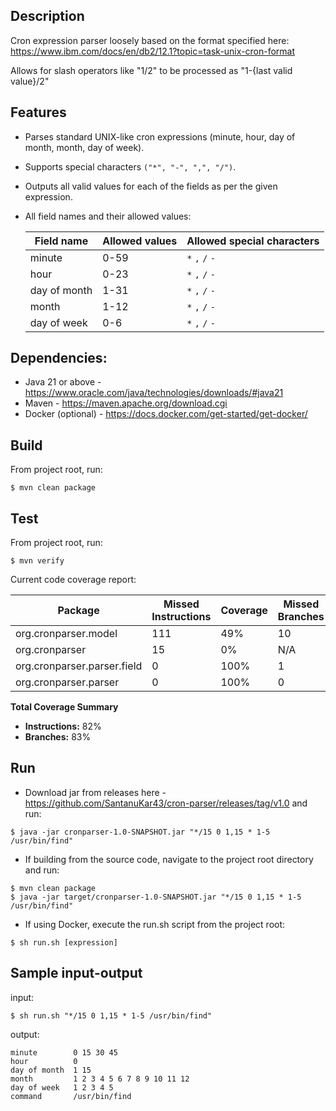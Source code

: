 ## Description
Cron expression parser loosely based on the format specified here: https://www.ibm.com/docs/en/db2/12.1?topic=task-unix-cron-format

Allows for slash operators like "1/2" to be processed as "1-{last valid value}/2"

## Features
- Parses standard UNIX-like cron expressions (minute, hour, day of month, month, day of week).
- Supports special characters `("*", "-", ",", "/")`.
- Outputs all valid values for each of the fields as per the given expression.
- All field names and their allowed values:

  | Field name   | Allowed values | Allowed special characters |
  |--------------|----------------|----------------------------|
  | minute       | 0-59           | `*` `,` `/` `-`            |
  | hour         | 0-23           | `*` `,` `/` `-`            |
  | day of month | 1-31           | `*` `,` `/` `-`            |
  | month        | 1-12           | `*` `,` `/` `-`            | 
  | day of week  | 0-6            | `*` `,` `/` `-`            |

## Dependencies:
- Java 21 or above - https://www.oracle.com/java/technologies/downloads/#java21
- Maven - https://maven.apache.org/download.cgi
- Docker (optional) - https://docs.docker.com/get-started/get-docker/

## Build
From project root, run:

```
$ mvn clean package
``` 
## Test
From project root, run:
```
$ mvn verify
```
Current code coverage report:

| Package                           | Missed Instructions | Coverage | Missed Branches | Branch Coverage | Complexity Missed | Complexity Covered | Missed Lines | Covered Lines | Missed Methods | Covered Methods | Missed Classes |
|------------------------------------|---------------------|----------|-----------------|----------------|------------------|------------------|--------------|--------------|---------------|---------------|---------------|
| org.cronparser.model              | 111                 | 49%      | 10              | 50%            | 20               | 30               | 11           | 40           | 10            | 20            | 4             |
| org.cronparser                    | 15                  | 0%       | N/A             | N/A            | 2                | 2                | 4            | 4            | 2             | 2             | 1             |
| org.cronparser.parser.field       | 0                   | 100%     | 1               | 97%            | 1                | 31               | 0            | 70           | 0             | 12            | 1             |
| org.cronparser.parser             | 0                   | 100%     | 0               | 100%           | 0                | 7                | 0            | 20           | 0             | 3             | 1             |

**Total Coverage Summary**
- **Instructions:** 82%
- **Branches:** 83%


## Run
- Download jar from releases here - https://github.com/SantanuKar43/cron-parser/releases/tag/v1.0 and run:

```
$ java -jar cronparser-1.0-SNAPSHOT.jar "*/15 0 1,15 * 1-5 /usr/bin/find"
```

- If building from the source code, navigate to the project root directory and run:

```
$ mvn clean package
$ java -jar target/cronparser-1.0-SNAPSHOT.jar "*/15 0 1,15 * 1-5 /usr/bin/find"
```

- If using Docker, execute the run.sh script from the project root:

```
$ sh run.sh [expression]
```

## Sample input-output
input:
```
$ sh run.sh "*/15 0 1,15 * 1-5 /usr/bin/find"
```
output:
```
minute        0 15 30 45
hour          0
day of month  1 15
month         1 2 3 4 5 6 7 8 9 10 11 12
day of week   1 2 3 4 5
command       /usr/bin/find

```

